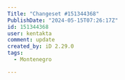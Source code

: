```yaml
---
Title: "Changeset #151344368"
PublishDate: "2024-05-15T07:26:17Z"
id: 151344368
user: kentakta
comment: update
created_by: iD 2.29.0
tags:
  - Montenegro

---
```

